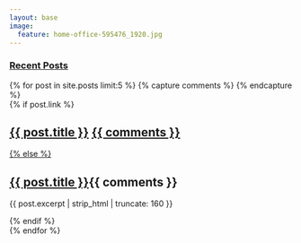 ```yaml
---
layout: base
image:
  feature: home-office-595476_1920.jpg
---
```


<div id="index">
  <h3><a href="{{ site.url}}/posts/">Recent Posts</a></h3>
  {% for post in site.posts limit:5 %} 
  {% capture comments %}
    <span class="comments"><i class="fa fa-fw fa-comments-o"></i><a href="{{ site.url }}{{ post.url }}#disqus_thread"></a></span>
  {% endcapture %}   
  <article>
    {% if post.link %}
      <h2 class="link-post"><a href="{{ site.url }}{{ post.url }}" title="{{ post.title }}">{{ post.title }}</a> <a href="{{ post.link }}" target="_blank" title="{{ post.title }}"><i class="fa fa-link"></i>{{ comments }}</h2>
    {% else %}
      <h2><a href="{{ site.url }}{{ post.url }}" title="{{ post.title }}">{{ post.title }}</a>{{ comments }}</h2>
      <p>{{ post.excerpt | strip_html | truncate: 160 }}</p>
    {% endif %}
  </article>
  {% endfor %}
</div><!-- /#index -->